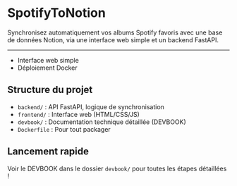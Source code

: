 # SpotifyToNotion

Synchronisez automatiquement vos albums Spotify favoris avec une base de données Notion, via une interface web simple et un backend FastAPI.

---
- Interface web simple
- Déploiement Docker

## Structure du projet
- `backend/` : API FastAPI, logique de synchronisation
- `frontend/` : Interface web (HTML/CSS/JS)
- `devbook/` : Documentation technique détaillée (DEVBOOK)
- `Dockerfile` : Pour tout packager

## Lancement rapide
Voir le DEVBOOK dans le dossier `devbook/` pour toutes les étapes détaillées !
